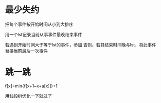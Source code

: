 # 最少失约

把每个事件按开始时间从小到大排序

用一个lst记录当前从事事件最晚结束事件

若遇到开始时间大于等于lst的事件，参加
否则，若其结束时间晚与lst，将此事件替换当前最后一次事件


# 跳一跳

f[x]=min{f[x+1~x+a[x]]}+1

用线段树优化一下就过了
